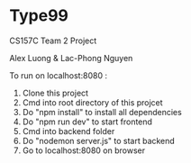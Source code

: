 # Type99
CS157C Team 2 Project

Alex Luong & Lac-Phong Nguyen

To run on localhost:8080 :

1. Clone this project
2. Cmd into root directory of this projcet
3. Do "npm install" to install all dependencies
4. Do "npm run dev" to start frontend
5. Cmd into backend folder
6. Do "nodemon server.js" to start backend
7. Go to localhost:8080 on browser
